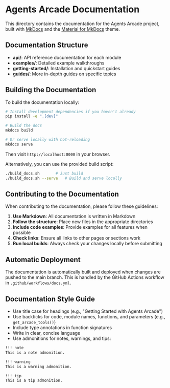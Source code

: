 # Agents Arcade Documentation

This directory contains the documentation for the Agents Arcade project, built with [MkDocs](https://www.mkdocs.org/) and the [Material for MkDocs](https://squidfunk.github.io/mkdocs-material/) theme.

## Documentation Structure

-   **api/**: API reference documentation for each module
-   **examples/**: Detailed example walkthroughs
-   **getting-started/**: Installation and quickstart guides
-   **guides/**: More in-depth guides on specific topics

## Building the Documentation

To build the documentation locally:

```bash
# Install development dependencies if you haven't already
pip install -e ".[dev]"

# Build the docs
mkdocs build

# Or serve locally with hot-reloading
mkdocs serve
```

Then visit `http://localhost:8000` in your browser.

Alternatively, you can use the provided build script:

```bash
./build_docs.sh       # Just build
./build_docs.sh --serve   # Build and serve locally
```

## Contributing to the Documentation

When contributing to the documentation, please follow these guidelines:

1. **Use Markdown**: All documentation is written in Markdown
2. **Follow the structure**: Place new files in the appropriate directories
3. **Include code examples**: Provide examples for all features when possible
4. **Check links**: Ensure all links to other pages or sections work
5. **Run local builds**: Always check your changes locally before submitting

## Automatic Deployment

The documentation is automatically built and deployed when changes are pushed to the main branch. This is handled by the GitHub Actions workflow in `.github/workflows/docs.yml`.

## Documentation Style Guide

-   Use title case for headings (e.g., "Getting Started with Agents Arcade")
-   Use backticks for code, module names, functions, and parameters (e.g., `get_arcade_tools()`)
-   Include type annotations in function signatures
-   Write in clear, concise language
-   Use admonitions for notes, warnings, and tips:

```markdown
!!! note
This is a note admonition.

!!! warning
This is a warning admonition.

!!! tip
This is a tip admonition.
```
